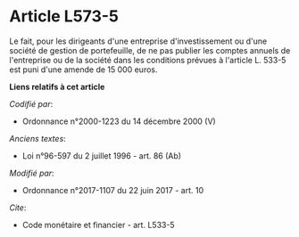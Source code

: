 # Article L573-5

Le fait, pour les dirigeants d'une entreprise d'investissement ou d'une société de gestion de portefeuille, de ne pas publier
les comptes annuels de l'entreprise ou de la société dans les conditions prévues à l'article L. 533-5 est puni d'une amende
de 15 000 euros.

**Liens relatifs à cet article**

_Codifié par_:

  - Ordonnance n°2000-1223 du 14 décembre 2000 (V)

_Anciens textes_:

  - Loi n°96-597 du 2 juillet 1996 - art. 86 (Ab)

_Modifié par_:

  - Ordonnance n°2017-1107 du 22 juin 2017 - art. 10

_Cite_:

  - Code monétaire et financier - art. L533-5
